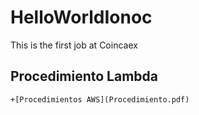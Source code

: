 # HelloWorldIonoc
This is the first job at Coincaex 
## Procedimiento Lambda 
    +[Procedimientos AWS](Procedimiento.pdf)
